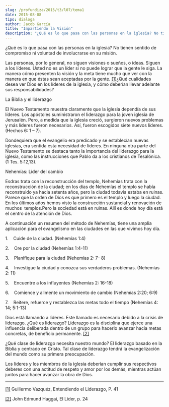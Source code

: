 ```yaml
---
slug: /profundiza/2015/t3/l07/tema1
date: 2015-08-08
tipo: dialoga
author: Jacob García
title: "Impartiendo la Visión"
description: "¿Qué es lo que pasa con las personas en la iglesia? No tienen sentido de  compromiso ni voluntad de involucrarse en su misión. Las personas, por lo  general, no siguen visiones o sueños, o ideas. Siguen a los líderes. Usted no  es un líder si no puede lograr que la gente le si..."
---
```


¿Qué es lo que pasa con las personas en la iglesia? No tienen sentido de compromiso ni voluntad de involucrarse en su misión.

Las personas, por lo general, no siguen visiones o sueños, o ideas. Siguen a los líderes. Usted no es un líder si no puede lograr que la gente le siga. La manera cómo presenten la visión y la meta tiene mucho que ver con la manera en que éstas sean aceptadas por la gente. [[1]](file:///C:/Documents%20and%20Settings/ifo/My%20Documents/Downloads/Impartiendo%20la%20Visi%C3%B3n.docx#_ftn1 "")¿Qué cualidades desea ver Dios en los líderes de la iglesia, y cómo deberían llevar adelante sus responsabilidades?

La Biblia y el liderazgo

El Nuevo Testamento muestra claramente que la iglesia dependía de sus líderes. Los apóstoles suministraron el liderazgo para la joven iglesia de Jerusalén. Pero, a medida que la iglesia creció, surgieron nuevos problemas y más líderes fueron necesarios. Así, fueron escogidos siete nuevos líderes. (Hechos 6: 1 – 7).

Dondequiera que el evangelio era predicado y se establecían nuevas iglesias, era sentida esta necesidad de líderes. En ninguna otra parte del Nuevo Testamento se destaca tanto la importancia del liderazgo para la iglesia, como las instrucciones que Pablo da a los cristianos de Tesalónica. (1 Tes. 5:12,13).

Nehemías: Líder del cambio

Esdras trata con la reconstrucción del templo, Nehemías trata con la reconstrucción de la ciudad; en los días de Nehemías el templo se había reconstruido ya hacia setenta años, pero la ciudad todavía estaba en ruinas. Parece que la orden de Dios es que primero es el templo y luego la ciudad. En los últimos años hemos visto la construcción sustancial y renovación de muchos  templos.Pero la sociedad está en ruinas. Allí es donde hoy día está el centro de la atención de Dios.

A continuación un resumen del método de Nehemías, tiene una amplia aplicación para el evangelismo en las ciudades en las que vivimos hoy día.

1.    Cuide de la ciudad. (Nehemías 1:4)

2.    Ore por la ciudad (Nehemías 1:4-11)

3.    Planifique para la ciudad (Nehemías 2: 7- 8)

4.    Investigue la ciudad y conozca sus verdaderos problemas. (Nehemías 2: 11)

5.    Encuentre a los influyentes (Nehemías 2: 16-18)

6.    Comience y alimente un movimiento de cambio (Nehemías 2:20; 6:9)

7.    Reitere, refuerce y restablezca las metas todo el tiempo (Nehemías 4: 14; 5:1-13)

Dios está llamando a líderes. Este llamado es necesario debido a la crisis de liderazgo. ¿Qué es liderazgo? Liderazgo es la disciplina que ejerce una influencia deliberada dentro de un grupo para hacerlo avanzar hacia metas concretas, de beneficio permanente. [[2]](file:///C:/Documents%20and%20Settings/ifo/My%20Documents/Downloads/Impartiendo%20la%20Visi%C3%B3n.docx#_ftn2 "")

¿Qué clase de liderazgo necesita nuestro mundo? El liderazgo basado en la Biblia y centrado en Cristo. Tal clase de liderazgo tendrá la evangelización del mundo como su primera preocupación.

Los líderes y los miembros de la iglesia deberían cumplir sus respectivos deberes con una actitud de respeto y amor por los demás, mientras actúan juntos para hacer avanzar la obra de Dios.

* * *

[[1]](file:///C:/Documents%20and%20Settings/ifo/My%20Documents/Downloads/Impartiendo%20la%20Visi%C3%B3n.docx#_ftnref1 "") Guillermo Vazquéz, Entendiendo el Liderazgo, P. 41

[[2]](file:///C:/Documents%20and%20Settings/ifo/My%20Documents/Downloads/Impartiendo%20la%20Visi%C3%B3n.docx#_ftnref2 "") John Edmund Haggai, El Líder, p. 24
